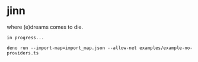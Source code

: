 # jinn

where (e)dreams comes to die.

`in progress...`

```shell
deno run --import-map=import_map.json --allow-net examples/example-no-providers.ts
```
